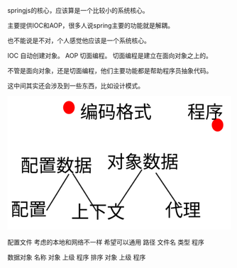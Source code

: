 springjs的核心，应该算是一个比较小的系统核心。

主要提供IOC和AOP，很多人说spring主要的功能就是解耦。

也不能说是不对，个人感觉他应该是一个系统核心。

IOC 自动创建对象。
AOP  切面编程。
切面编程是建立在面向对象之上的。

不管是面向对象，还是切面编程，他们主要功能都是帮助程序员抽象代码。

这中间其实还会涉及到一些东西，比如设计模式。


![image ](img/2_codingModel.svg)


配置文件 考虑的本地和网络不一样 希望可以通用
 路径 文件名 类型 程序

数据对象
 名称 对象  上级 程序
 排序 对象  上级 程序
 
 
 
 